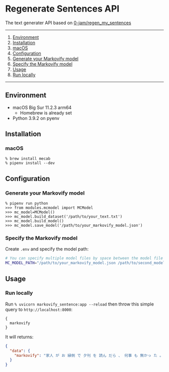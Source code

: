 # Regenerate Sentences API

The text generater API based on [0-jam/regen_my_sentences](https://github.com/0-jam/regen_my_sentences)

---

1. [Environment](#environment)
1. [Installation](#installation)
  1. [macOS](#macos)
1. [Configuration](#configuration)
  1. [Generate your Markovify model](#generate-your-markovify-model)
  1. [Specify the Markovify model](#specify-the-markovify-model)
1. [Usage](#usage)
  1. [Run locally](#run-locally)

---

## Environment

- macOS Big Sur 11.2.3 arm64
    - Homebrew is already set
- Python 3.9.2 on pyenv

## Installation

### macOS

```
% brew install mecab
% pipenv install --dev
```

## Configuration

### Generate your Markovify model

```
% pipenv run python
>>> from modules.mcmodel import MCModel
>>> mc_model=MCModel()
>>> mc_model.build_dataset('/path/to/your_text.txt')
>>> mc_model.build_model()
>>> mc_model.save_model('/path/to/your_markovify_model.json')
```

### Specify the Markovify model

Create `.env` and specify the model path:

```bash
# You can specify multiple model files by space between the model file
MC_MODEL_PATH="/path/to/your_markovify_model.json /path/to/second_model.json"
```

## Usage

### Run locally

Run `% uvicorn markovify_sentence:app --reload` then throw this simple query to `http://localhost:8000`:

```
{
  markovify
}
```

It will returns:

```json
{
  "data": {
    "markovify": "家人 が お 縁側 で 夕刊 を 読ん だら 、 何事 も 無かっ た 。"
  }
}
```
